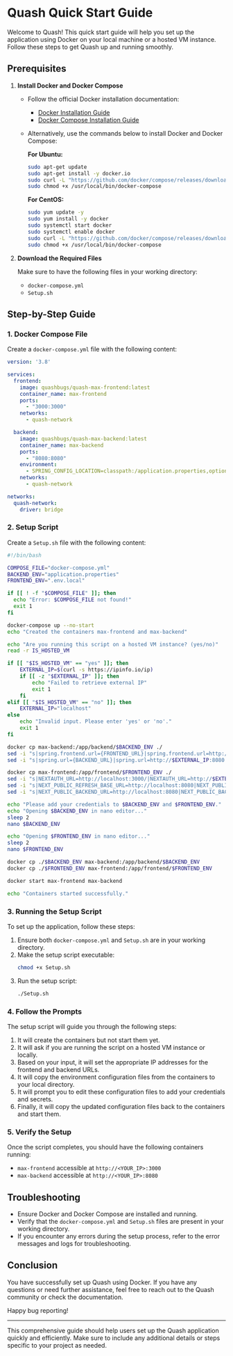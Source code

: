 # Quash Quick Start Guide

Welcome to Quash! This quick start guide will help you set up the application using Docker on your local machine or a hosted VM instance. Follow these steps to get Quash up and running smoothly.

## Prerequisites

1. **Install Docker and Docker Compose**

   - Follow the official Docker installation documentation:
     - [Docker Installation Guide](https://docs.docker.com/get-docker/)
     - [Docker Compose Installation Guide](https://docs.docker.com/compose/install/)

   - Alternatively, use the commands below to install Docker and Docker Compose:

     **For Ubuntu:**
     ```bash
     sudo apt-get update
     sudo apt-get install -y docker.io
     sudo curl -L "https://github.com/docker/compose/releases/download/1.29.2/docker-compose-$(uname -s)-$(uname -m)" -o /usr/local/bin/docker-compose
     sudo chmod +x /usr/local/bin/docker-compose
     ```

     **For CentOS:**
     ```bash
     sudo yum update -y
     sudo yum install -y docker
     sudo systemctl start docker
     sudo systemctl enable docker
     sudo curl -L "https://github.com/docker/compose/releases/download/1.29.2/docker-compose-$(uname -s)-$(uname -m)" -o /usr/local/bin/docker-compose
     sudo chmod +x /usr/local/bin/docker-compose
     ```

2. **Download the Required Files**

   Make sure to have the following files in your working directory:
   - `docker-compose.yml`
   - `Setup.sh`

## Step-by-Step Guide

### 1. Docker Compose File

Create a `docker-compose.yml` file with the following content:

```yaml
version: '3.8'

services:
  frontend:
    image: quashbugs/quash-max-frontend:latest
    container_name: max-frontend
    ports:
      - "3000:3000"
    networks:
      - quash-network

  backend:
    image: quashbugs/quash-max-backend:latest
    container_name: max-backend
    ports:
      - "8080:8080"
    environment:
      - SPRING_CONFIG_LOCATION=classpath:/application.properties,optional:file:/app/backend/application.properties
    networks:
      - quash-network

networks:
  quash-network:
    driver: bridge
```

### 2. Setup Script

Create a `Setup.sh` file with the following content:

```bash
#!/bin/bash

COMPOSE_FILE="docker-compose.yml"
BACKEND_ENV="application.properties"
FRONTEND_ENV=".env.local"

if [[ ! -f "$COMPOSE_FILE" ]]; then
  echo "Error: $COMPOSE_FILE not found!"
  exit 1
fi

docker-compose up --no-start
echo "Created the containers max-frontend and max-backend"

echo "Are you running this script on a hosted VM instance? (yes/no)"
read -r IS_HOSTED_VM

if [[ "$IS_HOSTED_VM" == "yes" ]]; then
    EXTERNAL_IP=$(curl -s https://ipinfo.io/ip)
    if [[ -z "$EXTERNAL_IP" ]]; then
        echo "Failed to retrieve external IP"
        exit 1
    fi
elif [[ "$IS_HOSTED_VM" == "no" ]]; then
    EXTERNAL_IP="localhost"
else
    echo "Invalid input. Please enter 'yes' or 'no'."
    exit 1
fi

docker cp max-backend:/app/backend/$BACKEND_ENV ./
sed -i "s|spring.frontend.url={FRONTEND_URL}|spring.frontend.url=http://$EXTERNAL_IP:3000/|g" $BACKEND_ENV
sed -i "s|spring.url={BACKEND_URL}|spring.url=http://$EXTERNAL_IP:8080|g" $BACKEND_ENV

docker cp max-frontend:/app/frontend/$FRONTEND_ENV ./
sed -i "s|NEXTAUTH_URL=http://localhost:3000/|NEXTAUTH_URL=http://$EXTERNAL_IP:3000/|g" $FRONTEND_ENV
sed -i "s|NEXT_PUBLIC_REFRESH_BASE_URL=http://localhost:8080|NEXT_PUBLIC_REFRESH_BASE_URL=http://$EXTERNAL_IP:8080|g" $FRONTEND_ENV
sed -i "s|NEXT_PUBLIC_BACKEND_URL=http://localhost:8080|NEXT_PUBLIC_BACKEND_URL=http://$EXTERNAL_IP:8080|g" $FRONTEND_ENV

echo "Please add your credentials to $BACKEND_ENV and $FRONTEND_ENV."
echo "Opening $BACKEND_ENV in nano editor..."
sleep 2
nano $BACKEND_ENV

echo "Opening $FRONTEND_ENV in nano editor..."
sleep 2
nano $FRONTEND_ENV

docker cp ./$BACKEND_ENV max-backend:/app/backend/$BACKEND_ENV
docker cp ./$FRONTEND_ENV max-frontend:/app/frontend/$FRONTEND_ENV

docker start max-frontend max-backend

echo "Containers started successfully."
```

### 3. Running the Setup Script

To set up the application, follow these steps:

1. Ensure both `docker-compose.yml` and `Setup.sh` are in your working directory.
2. Make the setup script executable:
   ```bash
   chmod +x Setup.sh
   ```
3. Run the setup script:
   ```bash
   ./Setup.sh
   ```

### 4. Follow the Prompts

The setup script will guide you through the following steps:

1. It will create the containers but not start them yet.
2. It will ask if you are running the script on a hosted VM instance or locally.
3. Based on your input, it will set the appropriate IP addresses for the frontend and backend URLs.
4. It will copy the environment configuration files from the containers to your local directory.
5. It will prompt you to edit these configuration files to add your credentials and secrets.
6. Finally, it will copy the updated configuration files back to the containers and start them.

### 5. Verify the Setup

Once the script completes, you should have the following containers running:

- `max-frontend` accessible at `http://<YOUR_IP>:3000`
- `max-backend` accessible at `http://<YOUR_IP>:8080`

## Troubleshooting

- Ensure Docker and Docker Compose are installed and running.
- Verify that the `docker-compose.yml` and `Setup.sh` files are present in your working directory.
- If you encounter any errors during the setup process, refer to the error messages and logs for troubleshooting.

## Conclusion

You have successfully set up Quash using Docker. If you have any questions or need further assistance, feel free to reach out to the Quash community or check the documentation.

Happy bug reporting!

---

This comprehensive guide should help users set up the Quash application quickly and efficiently. Make sure to include any additional details or steps specific to your project as needed.
